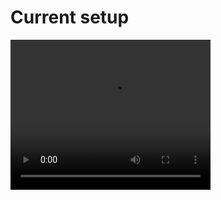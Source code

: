 <div>
<h1>Current setup</h1>
<video width="320" height="240" autoplay>
  <source src="https://i.imgur.com/lG6LARR.mp4" type="video/mp4">
</video>

</div>
